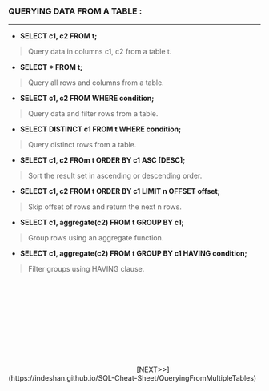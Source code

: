 
### QUERYING DATA FROM A TABLE : ###
---
- **SELECT c1, c2 FROM t;**
> Query data in columns c1, c2 from a table t.
- **SELECT * FROM t;**
> Query all rows and columns from a table.
- **SELECT c1, c2 FROM WHERE condition;**
> Query data and filter rows from a table.
- **SELECT DISTINCT c1 FROM t WHERE condition;**
> Query distinct rows from a table.
- **SELECT c1, c2 FROm t ORDER BY c1 ASC [DESC];**
> Sort the result set in ascending or descending order.
- **SELECT c1, c2 FROM t ORDER BY c1 LIMIT n OFFSET offset;**
> Skip offset of rows and return the next n rows.
- **SELECT c1, aggregate(c2) FROM t GROUP BY c1;**
> Group rows using an aggregate function.
- **SELECT c1, aggregate(c2) FROM t GROUP BY c1 HAVING condition;**
> Filter groups using HAVING clause.

<br/>
<br/>
<br/>
<br/>
<br/>
<br/>
<br/>
<br/>
<br/>
&nbsp;&nbsp;&nbsp;&nbsp;&nbsp;&nbsp;&nbsp;&nbsp;&nbsp;&nbsp;&nbsp;&nbsp;&nbsp;&nbsp;&nbsp;&nbsp;&nbsp;&nbsp;&nbsp;&nbsp;&nbsp;&nbsp;&nbsp;&nbsp;&nbsp;&nbsp;&nbsp;&nbsp;&nbsp;&nbsp;&nbsp;&nbsp;&nbsp;&nbsp;&nbsp;&nbsp;&nbsp;&nbsp;&nbsp;&nbsp;&nbsp;&nbsp;&nbsp;&nbsp;&nbsp;&nbsp;&nbsp;&nbsp;&nbsp;&nbsp;&nbsp;&nbsp;&nbsp;&nbsp;&nbsp;&nbsp;&nbsp;&nbsp;&nbsp;&nbsp;&nbsp;&nbsp;&nbsp;&nbsp;&nbsp;&nbsp;&nbsp;&nbsp;&nbsp;&nbsp;&nbsp;&nbsp;&nbsp;&nbsp;&nbsp;&nbsp;&nbsp;&nbsp;&nbsp;&nbsp;&nbsp;&nbsp;&nbsp;&nbsp;&nbsp;&nbsp;&nbsp;&nbsp;&nbsp;&nbsp;&nbsp;&nbsp;&nbsp;&nbsp;&nbsp;&nbsp;&nbsp;&nbsp;&nbsp;&nbsp;&nbsp;&nbsp;&nbsp;&nbsp;&nbsp;&nbsp;&nbsp;&nbsp;&nbsp;&nbsp;&nbsp;&nbsp;&nbsp;&nbsp;&nbsp;&nbsp;&nbsp;&nbsp;&nbsp;&nbsp;&nbsp;&nbsp;&nbsp;&nbsp;&nbsp;&nbsp;&nbsp;&nbsp;&nbsp;&nbsp;&nbsp;&nbsp;&nbsp;&nbsp;&nbsp;&nbsp;&nbsp;&nbsp;&nbsp;&nbsp;&nbsp;&nbsp;&nbsp;&nbsp;&nbsp;&nbsp;&nbsp;&nbsp;&nbsp;&nbsp;&nbsp;&nbsp;&nbsp;&nbsp;&nbsp;&nbsp;&nbsp;&nbsp;&nbsp;&nbsp;&nbsp;&nbsp;&nbsp;&nbsp;&nbsp;&nbsp;&nbsp;&nbsp;&nbsp;&nbsp;&nbsp;&nbsp;&nbsp;&nbsp;&nbsp;&nbsp;&nbsp;&nbsp;&nbsp;&nbsp;&nbsp;&nbsp;&nbsp;&nbsp;&nbsp;&nbsp;&nbsp;&nbsp;&nbsp;&nbsp;&nbsp;&nbsp;&nbsp;[NEXT>>](https://indeshan.github.io/SQL-Cheat-Sheet/QueryingFromMultipleTables)

